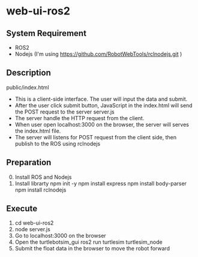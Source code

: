 # web-ui-ros2

## System Requirement
- ROS2
- Nodejs (I'm using https://github.com/RobotWebTools/rclnodejs.git )


## Description
public/index.html
- This is a client-side interface. The user will input the data and submit.
- After the user click submit button, JavaScript in the index.html will send the POST request to the server
server.js
- The server handle the HTTP request from the client.
- When user open localhost:3000 on the browser, the server will serves the index.html file.
- The server will listens for POST request from the client side, then publish to the ROS using rclnodejs

## Preparation
0. Install ROS and Nodejs
1. Install librarty
npm init -y
npm install express
npm install body-parser
npm install rclnodejs

## Execute
1. cd web-ui-ros2
2. node server.js
3. Go to localhost:3000 on the browser
4. Open the turtlebotsim_gui ros2 run turtlesim turtlesim_node
5. Submit the float data in the browser to move the robot forward
